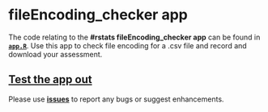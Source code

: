 # fileEncoding_checker app

The code relating to the **#rstats fileEncoding_checker app** can be found in [**`app.R`**](https://github.com/annakrystalli/fileEncoding_checker/blob/master/app.R). Use this app to check file encoding for a .csv file and record and download your assessment.

## [**Test the app out**](https://annakrystalli.shinyapps.io/fileEncoding_checker/)


Please use [**issues**](https://github.com/annakrystalli/fileEncoding_checker/issues) to report any bugs or suggest enhancements.


